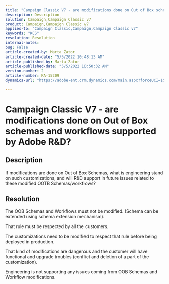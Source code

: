 ```yaml
---
title: "Campaign Classic V7 - are modifications done on Out of Box schemas and workflows supported by Adobe R&D?"
description: Description
solution: Campaign,Campaign Classic v7
product: Campaign,Campaign Classic v7
applies-to: "Campaign Classic,Campaign,Campaign Classic v7"
keywords: "KCS"
resolution: Resolution
internal-notes: 
bug: False
article-created-by: Marta Zator
article-created-date: "5/5/2022 10:48:13 AM"
article-published-by: Marta Zator
article-published-date: "5/5/2022 10:50:32 AM"
version-number: 2
article-number: KA-15209
dynamics-url: "https://adobe-ent.crm.dynamics.com/main.aspx?forceUCI=1&pagetype=entityrecord&etn=knowledgearticle&id=ceb007dc-60cc-ec11-a7b5-6045bd00dbbc"

---
```

# Campaign Classic V7 - are modifications done on Out of Box schemas and workflows supported by Adobe R&D?

## Description


If modifications are done on Out of Box Schemas, what is engineering stand on such customizations, and will R&D support in future issues related to these modified OOTB Schemas/workflows?


## Resolution


The OOB Schemas and Workflows must not be modified. (Schema can be extended using schema extension mechanism). 

 That rule must be respected by all the customers.

 The customizations need to be modified to respect that rule before being deployed in production.

 That kind of modifications are dangerous and the customer will have functional and upgrade troubles (conflict and deletion of a part of the customization).

 Engineering is not supporting any issues coming from OOB Schemas and Workflow modifications.
